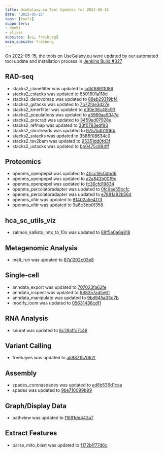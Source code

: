 ```yaml
---
title: UseGalaxy.eu Tool Updates for 2022-05-15
date: '2022-05-15'
tags: [tools]
supporters:
- denbi
- elixir
subsites: [eu, freiburg]
main_subsite: freiburg
---
```


On 2022-05-15, the tools on UseGalaxy.eu were updated by our automated tool update and installation process in [Jenkins Build #327](https://build.galaxyproject.eu/job/usegalaxy-eu/job/install-tools/#327/)


## RAD-seq

- stacks2_clonefilter was updated to [cd5f98911089](https://toolshed.g2.bx.psu.edu/view/iuc/stacks2_clonefilter/cd5f98911089)
- stacks2_cstacks was updated to [8501601a118d](https://toolshed.g2.bx.psu.edu/view/iuc/stacks2_cstacks/8501601a118d)
- stacks2_denovomap was updated to [89eb29319bf4](https://toolshed.g2.bx.psu.edu/view/iuc/stacks2_denovomap/89eb29319bf4)
- stacks2_gstacks was updated to [7b72fde3d27e](https://toolshed.g2.bx.psu.edu/view/iuc/stacks2_gstacks/7b72fde3d27e)
- stacks2_kmerfilter was updated to [d30e36c48c93](https://toolshed.g2.bx.psu.edu/view/iuc/stacks2_kmerfilter/d30e36c48c93)
- stacks2_populations was updated to [a5969aa9347e](https://toolshed.g2.bx.psu.edu/view/iuc/stacks2_populations/a5969aa9347e)
- stacks2_procrad was updated to [3459ad07928e](https://toolshed.g2.bx.psu.edu/view/iuc/stacks2_procrad/3459ad07928e)
- stacks2_refmap was updated to [33f0793edf93](https://toolshed.g2.bx.psu.edu/view/iuc/stacks2_refmap/33f0793edf93)
- stacks2_shortreads was updated to [97575d01f06b](https://toolshed.g2.bx.psu.edu/view/iuc/stacks2_shortreads/97575d01f06b)
- stacks2_sstacks was updated to [9586f08634c0](https://toolshed.g2.bx.psu.edu/view/iuc/stacks2_sstacks/9586f08634c0)
- stacks2_tsv2bam was updated to [95351dd0fd3f](https://toolshed.g2.bx.psu.edu/view/iuc/stacks2_tsv2bam/95351dd0fd3f)
- stacks2_ustacks was updated to [bb0475c884ff](https://toolshed.g2.bx.psu.edu/view/iuc/stacks2_ustacks/bb0475c884ff)

## Proteomics

- openms_openpepxl was updated to [40cc19c0dbd6](https://toolshed.g2.bx.psu.edu/view/galaxyp/openms_openpepxl/40cc19c0dbd6)
- openms_openpepxl was updated to [a2a842b00f9c](https://toolshed.g2.bx.psu.edu/view/galaxyp/openms_openpepxl/a2a842b00f9c)
- openms_openpepxl was updated to [fc36cfd19834](https://toolshed.g2.bx.psu.edu/view/galaxyp/openms_openpepxl/fc36cfd19834)
- openms_percolatoradapter was updated to [0fc9ae55bcfc](https://toolshed.g2.bx.psu.edu/view/galaxyp/openms_percolatoradapter/0fc9ae55bcfc)
- openms_percolatoradapter was updated to [e7881a82b56d](https://toolshed.g2.bx.psu.edu/view/galaxyp/openms_percolatoradapter/e7881a82b56d)
- openms_xfdr was updated to [81402a5e4173](https://toolshed.g2.bx.psu.edu/view/galaxyp/openms_xfdr/81402a5e4173)
- openms_xfdr was updated to [9a6e3bb0f358](https://toolshed.g2.bx.psu.edu/view/galaxyp/openms_xfdr/9a6e3bb0f358)

## hca_sc_utils_viz

- salmon_kallisto_mtx_to_10x was updated to [88f5a0a6a818](https://toolshed.g2.bx.psu.edu/view/ebi-gxa/salmon_kallisto_mtx_to_10x/88f5a0a6a818)

## Metagenomic Analysis

- malt_run was updated to [87a1202c03e8](https://toolshed.g2.bx.psu.edu/view/iuc/malt_run/87a1202c03e8)

## Single-cell

- anndata_export was updated to [707023fa62fe](https://toolshed.g2.bx.psu.edu/view/iuc/anndata_export/707023fa62fe)
- anndata_inspect was updated to [688357ad5e61](https://toolshed.g2.bx.psu.edu/view/iuc/anndata_inspect/688357ad5e61)
- anndata_manipulate was updated to [9bd945a03d7b](https://toolshed.g2.bx.psu.edu/view/iuc/anndata_manipulate/9bd945a03d7b)
- modify_loom was updated to [05631436cdf1](https://toolshed.g2.bx.psu.edu/view/iuc/modify_loom/05631436cdf1)

## RNA Analysis

- seurat was updated to [8c28affc7c48](https://toolshed.g2.bx.psu.edu/view/iuc/seurat/8c28affc7c48)

## Variant Calling

- freebayes was updated to [a5937157062f](https://toolshed.g2.bx.psu.edu/view/devteam/freebayes/a5937157062f)

## Assembly

- spades_coronaspades was updated to [ad8b536d1caa](https://toolshed.g2.bx.psu.edu/view/iuc/spades_coronaspades/ad8b536d1caa)
- spades was updated to [9be710099b99](https://toolshed.g2.bx.psu.edu/view/nml/spades/9be710099b99)

## Graph/Display Data

- pathview was updated to [f1691de443a7](https://toolshed.g2.bx.psu.edu/view/iuc/pathview/f1691de443a7)

## Extract Features

- parse_mito_blast was updated to [f172b1f77d6c](https://toolshed.g2.bx.psu.edu/view/iuc/parse_mito_blast/f172b1f77d6c)


